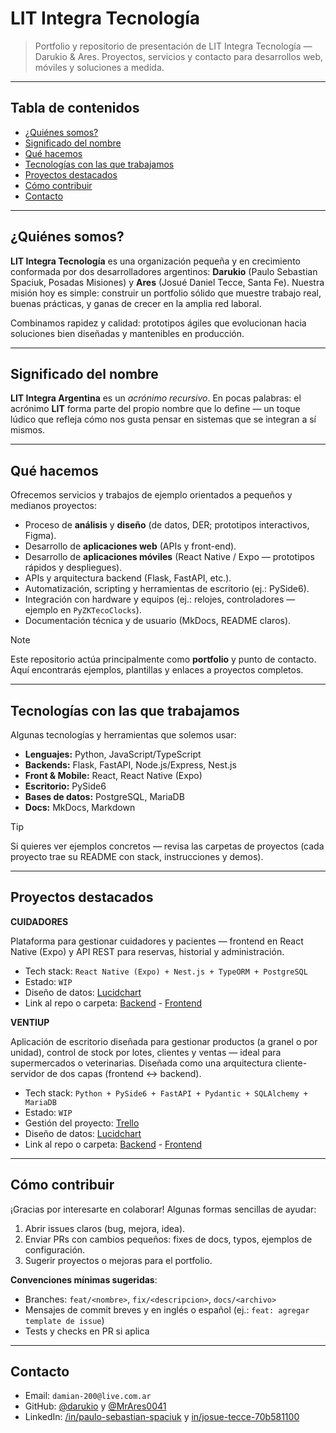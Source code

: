 # LIT Integra Tecnología
> Portfolio y repositorio de presentación de LIT Integra Tecnología — Darukio &amp; Ares. Proyectos, servicios y contacto para desarrollos web, móviles y soluciones a medida.

---

## Tabla de contenidos

* [¿Quiénes somos?](#quiénes-somos)
* [Significado del nombre](#significado-del-nombre)
* [Qué hacemos](#qué-hacemos)
* [Tecnologías con las que trabajamos](#tecnologías-con-las-que-trabajamos)
* [Proyectos destacados](#proyectos-destacados)
* [Cómo contribuir](#cómo-contribuir)
* [Contacto](#contacto)

---

## ¿Quiénes somos?

**LIT Integra Tecnología** es una organización pequeña y en crecimiento conformada por dos desarrolladores argentinos: **Darukio** (Paulo Sebastian Spaciuk, Posadas Misiones) y **Ares** (Josué Daniel Tecce, Santa Fe). Nuestra misión hoy es simple: construir un portfolio sólido que muestre trabajo real, buenas prácticas, y ganas de crecer en la amplia red laboral.

Combinamos rapidez y calidad: prototipos ágiles que evolucionan hacia soluciones bien diseñadas y mantenibles en producción.

---

## Significado del nombre

**LIT Integra Argentina** es un *acrónimo recursivo*. En pocas palabras: el acrónimo **LIT** forma parte del propio nombre que lo define — un toque lúdico que refleja cómo nos gusta pensar en sistemas que se integran a sí mismos.

---

## Qué hacemos

Ofrecemos servicios y trabajos de ejemplo orientados a pequeños y medianos proyectos:

* Proceso de **análisis** y **diseño** (de datos, DER; prototipos interactivos, Figma).
* Desarrollo de **aplicaciones web** (APIs y front-end).
* Desarrollo de **aplicaciones móviles** (React Native / Expo — prototipos rápidos y despliegues).
* APIs y arquitectura backend (Flask, FastAPI, etc.).
* Automatización, scripting y herramientas de escritorio (ej.: PySide6).
* Integración con hardware y equipos (ej.: relojes, controladores — ejemplo en `PyZKTecoClocks`).
* Documentación técnica y de usuario (MkDocs, README claros).

> [!NOTE]
> Este repositorio actúa principalmente como **portfolio** y punto de contacto. Aquí encontrarás ejemplos, plantillas y enlaces a proyectos completos.

---

## Tecnologías con las que trabajamos

Algunas tecnologías y herramientas que solemos usar:

* **Lenguajes:** Python, JavaScript/TypeScript
* **Backends:** Flask, FastAPI, Node.js/Express, Nest.js
* **Front & Mobile:** React, React Native (Expo)
* **Escritorio:** PySide6
* **Bases de datos:** PostgreSQL, MariaDB
* **Docs:** MkDocs, Markdown

> [!TIP]
> Si quieres ver ejemplos concretos — revisa las carpetas de proyectos (cada proyecto trae su README con stack, instrucciones y demos).

---

## Proyectos destacados

**CUIDADORES**

Plataforma para gestionar cuidadores y pacientes — frontend en React Native (Expo) y API REST para reservas, historial y administración.
* Tech stack: `React Native (Expo) + Nest.js + TypeORM + PostgreSQL`
* Estado: `WIP`
* Diseño de datos: [Lucidchart](https://lucid.app/lucidchart/83f34f7b-5c74-41e3-a9f0-4d0ae9c12d18/edit?viewport_loc=-1780%2C-1532%2C5170%2C2260%2CWEhmObdHGsg9&invitationId=inv_00eeeb38-4137-471d-9424-c803b9197267)
* Link al repo o carpeta: [Backend](https://github.com/lit-ar-dev/PlataformaCuidadoresBackend) - [Frontend](https://github.com/lit-ar-dev/PlataformaCuidadoresFrontend)

**VENTIUP**

Aplicación de escritorio diseñada para gestionar productos (a granel o por unidad), control de stock por lotes, clientes y ventas — ideal para supermercados o veterinarias. Diseñada como una arquitectura cliente-servidor de dos capas (frontend ↔ backend).
* Tech stack: `Python + PySide6 + FastAPI + Pydantic + SQLAlchemy + MariaDB`
* Estado: `WIP`
* Gestión del proyecto: [Trello](https://trello.com/b/l6Ywl9AI/proyecto-dietetica-venta)
* Diseño de datos: [Lucidchart](https://lucid.app/lucidchart/83f34f7b-5c74-41e3-a9f0-4d0ae9c12d18/edit?viewport_loc=-3058%2C-1315%2C4929%2C2154%2C0_0&invitationId=inv_00eeeb38-4137-471d-9424-c803b9197267)
* Link al repo o carpeta: [Backend](https://github.com/lit-ar-dev/ProgramaVentiUpBackend) - [Frontend](https://github.com/lit-ar-dev/ProgramaVentiUpFrontend)

---

## Cómo contribuir

¡Gracias por interesarte en colaborar! Algunas formas sencillas de ayudar:

1. Abrir issues claros (bug, mejora, idea).
2. Enviar PRs con cambios pequeños: fixes de docs, typos, ejemplos de configuración.
3. Sugerir proyectos o mejoras para el portfolio.

**Convenciones mínimas sugeridas**:

* Branches: `feat/<nombre>`, `fix/<descripcion>`, `docs/<archivo>`
* Mensajes de commit breves y en inglés o español (ej.: `feat: agregar template de issue`)
* Tests y checks en PR si aplica

---

## Contacto

* Email: `damian-200@live.com.ar`
* GitHub: [@darukio](https://github.com/Darukio) y [@MrAres0041](https://github.com/MrAres0041)
* LinkedIn: [/in/paulo-sebastian-spaciuk](https://www.linkedin.com/in/paulo-sebastian-spaciuk/) y [in/josue-tecce-70b581100](https://www.linkedin.com/in/josue-tecce-70b581100/)
